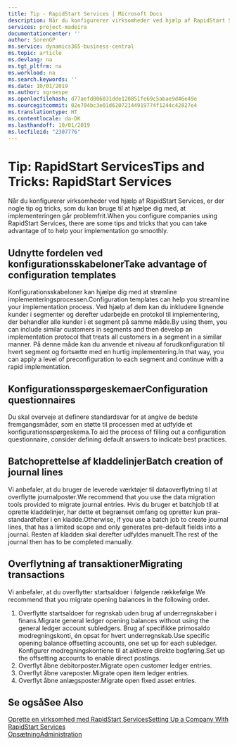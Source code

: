 ```yaml
---
title: Tip - RapidStart Services | Microsoft Docs
description: Når du konfigurerer virksomheder ved hjælp af RapidStart Services, er der nogle tip og tricks, som du kan bruge til at hjælpe dig med, at implementeringen går problemfrit.
services: project-madeira
documentationcenter: ''
author: SorenGP
ms.service: dynamics365-business-central
ms.topic: article
ms.devlang: na
ms.tgt_pltfrm: na
ms.workload: na
ms.search.keywords: ''
ms.date: 10/01/2019
ms.author: sgroespe
ms.openlocfilehash: d77aefd006031dde120851fe69c5abae9d46e49e
ms.sourcegitcommit: 02e704bc3e01d62072144919774f1244c42827e4
ms.translationtype: HT
ms.contentlocale: da-DK
ms.lasthandoff: 10/01/2019
ms.locfileid: "2307776"
---
```

# <a name="tips-and-tricks-rapidstart-services"></a><span data-ttu-id="c0d82-103">Tip: RapidStart Services</span><span class="sxs-lookup"><span data-stu-id="c0d82-103">Tips and Tricks: RapidStart Services</span></span>
<span data-ttu-id="c0d82-104">Når du konfigurerer virksomheder ved hjælp af RapidStart Services, er der nogle tip og tricks, som du kan bruge til at hjælpe dig med, at implementeringen går problemfrit.</span><span class="sxs-lookup"><span data-stu-id="c0d82-104">When you configure companies using RapidStart Services, there are some tips and tricks that you can take advantage of to help your implementation go smoothly.</span></span>  

## <a name="take-advantage-of-configuration-templates"></a><span data-ttu-id="c0d82-105">Udnytte fordelen ved konfigurationsskabeloner</span><span class="sxs-lookup"><span data-stu-id="c0d82-105">Take advantage of configuration templates</span></span>  
<span data-ttu-id="c0d82-106">Konfigurationsskabeloner kan hjælpe dig med at strømline implementeringsprocessen.</span><span class="sxs-lookup"><span data-stu-id="c0d82-106">Configuration templates can help you streamline your implementation process.</span></span> <span data-ttu-id="c0d82-107">Ved hjælp af dem kan du inkludere lignende kunder i segmenter og derefter udarbejde en protokol til implementering, der behandler alle kunder i et segment på samme måde.</span><span class="sxs-lookup"><span data-stu-id="c0d82-107">By using them, you can include similar customers in segments and then develop an implementation protocol that treats all customers in a segment in a similar manner.</span></span> <span data-ttu-id="c0d82-108">På denne måde kan du anvende et niveau af forudkonfiguration til hvert segment og fortsætte med en hurtig implementering.</span><span class="sxs-lookup"><span data-stu-id="c0d82-108">In that way, you can apply a level of preconfiguration to each segment and continue with a rapid implementation.</span></span>  

## <a name="configuration-questionnaires"></a><span data-ttu-id="c0d82-109">Konfigurationsspørgeskemaer</span><span class="sxs-lookup"><span data-stu-id="c0d82-109">Configuration questionnaires</span></span>  
<span data-ttu-id="c0d82-110">Du skal overveje at definere standardsvar for at angive de bedste fremgangsmåder, som en støtte til processen med at udfylde et konfigurationsspørgeskema.</span><span class="sxs-lookup"><span data-stu-id="c0d82-110">To aid the process of filling out a configuration questionnaire, consider defining default answers to indicate best practices.</span></span>  

## <a name="batch-creation-of-journal-lines"></a><span data-ttu-id="c0d82-111">Batchoprettelse af kladdelinjer</span><span class="sxs-lookup"><span data-stu-id="c0d82-111">Batch creation of journal lines</span></span>  
<span data-ttu-id="c0d82-112">Vi anbefaler, at du bruger de leverede værktøjer til dataoverflytning til at overflytte journalposter.</span><span class="sxs-lookup"><span data-stu-id="c0d82-112">We recommend that you use the data migration tools provided to migrate journal entries.</span></span> <span data-ttu-id="c0d82-113">Hvis du bruger et batchjob til at oprette kladdelinjer, har dette et begrænset omfang og opretter kun præ-standardfelter i en kladde.</span><span class="sxs-lookup"><span data-stu-id="c0d82-113">Otherwise, if you use a batch job to create journal lines, that has a limited scope and only generates pre-default fields into a journal.</span></span> <span data-ttu-id="c0d82-114">Resten af kladden skal derefter udfyldes manuelt.</span><span class="sxs-lookup"><span data-stu-id="c0d82-114">The rest of the journal then has to be completed manually.</span></span>  

## <a name="migrating-transactions"></a><span data-ttu-id="c0d82-115">Overflytning af transaktioner</span><span class="sxs-lookup"><span data-stu-id="c0d82-115">Migrating transactions</span></span>  
<span data-ttu-id="c0d82-116">Vi anbefaler, at du overflytter startsaldoer i følgende rækkefølge.</span><span class="sxs-lookup"><span data-stu-id="c0d82-116">We recommend that you migrate opening balances in the following order.</span></span>  

1.  <span data-ttu-id="c0d82-117">Overflytte startsaldoer for regnskab uden brug af underregnskaber i finans.</span><span class="sxs-lookup"><span data-stu-id="c0d82-117">Migrate general ledger opening balances without using the general ledger account subledgers.</span></span> <span data-ttu-id="c0d82-118">Brug af specifikke primosaldo modregningskonti, én opsat for hvert underregnskab.</span><span class="sxs-lookup"><span data-stu-id="c0d82-118">Use specific opening balance offsetting accounts, one set up for each subledger.</span></span> <span data-ttu-id="c0d82-119">Konfigurer modregningskontiene til at aktivere direkte bogføring.</span><span class="sxs-lookup"><span data-stu-id="c0d82-119">Set up the offsetting accounts to enable direct postings.</span></span>  
2.  <span data-ttu-id="c0d82-120">Overflyt åbne debitorposter.</span><span class="sxs-lookup"><span data-stu-id="c0d82-120">Migrate open customer ledger entries.</span></span>  
3.  <span data-ttu-id="c0d82-121">Overflyt åbne vareposter.</span><span class="sxs-lookup"><span data-stu-id="c0d82-121">Migrate open item ledger entries.</span></span>  
4.  <span data-ttu-id="c0d82-122">Overflyt åbne anlægsposter.</span><span class="sxs-lookup"><span data-stu-id="c0d82-122">Migrate open fixed asset entries.</span></span>  

## <a name="see-also"></a><span data-ttu-id="c0d82-123">Se også</span><span class="sxs-lookup"><span data-stu-id="c0d82-123">See Also</span></span>  
[<span data-ttu-id="c0d82-124">Oprette en virksomhed med RapidStart Services</span><span class="sxs-lookup"><span data-stu-id="c0d82-124">Setting Up a Company With RapidStart Services</span></span>](admin-set-up-a-company-with-rapidstart.md)  
[<span data-ttu-id="c0d82-125">Opsætning</span><span class="sxs-lookup"><span data-stu-id="c0d82-125">Administration</span></span>](admin-setup-and-administration.md)
